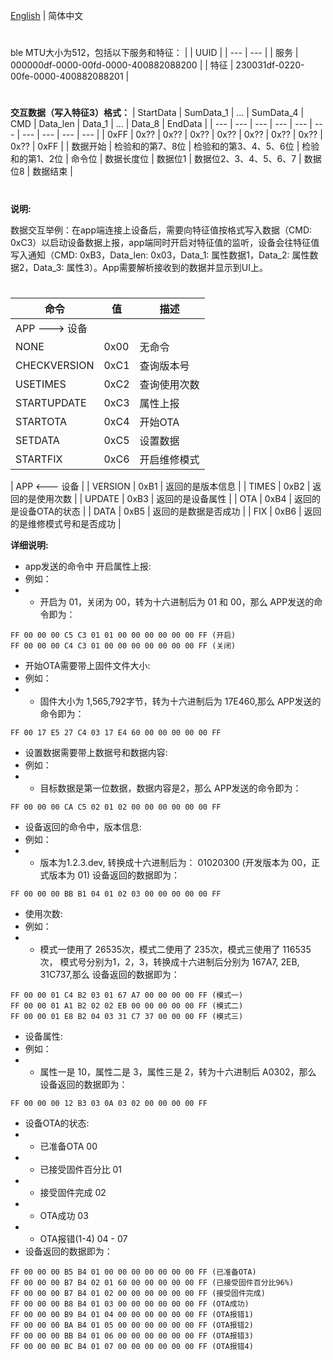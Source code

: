 [English](./README.EN.md) | 简体中文
#
ble MTU大小为512，包括以下服务和特征：
|  | UUID | 
| --- | --- | 
| 服务 | 000000df-0000-00fd-0000-400882088200 |
| 特征 | 230031df-0220-00fe-0000-400882088201 |
#
**交互数据（写入特征3）格式：**
| StartData | SumData_1 | ... | SumData_4 | CMD | Data_len | Data_1 | ... | Data_8 | EndData |
| --- | --- | --- | --- | --- | --- | --- | --- | --- | --- |
| 0xFF | 0x?? | 0x?? | 0x?? | 0x?? | 0x?? | 0x?? | 0x?? | 0x?? | 0xFF |
| 数据开始 | 检验和的第7、8位 | 检验和的第3、4、5、6位 | 检验和的第1、2位 | 命令位 | 数据长度位 | 数据位1 | 数据位2、3、4、5、6、7 | 数据位8 | 数据结束 |

#
**说明:**

 数据交互举例：在app端连接上设备后，需要向特征值按格式写入数据（CMD: 0xC3）以启动设备数据上报，app端同时开启对特征值的监听，设备会往特征值写入通知（CMD: 0xB3，Data_len: 0x03，Data_1: 属性数据1，Data_2: 属性数据2，Data_3: 属性3）。App需要解析接收到的数据并显示到UI上。
#
| 命令 | 值 | 描述 |
| --- | --- | --- |
| APP ---> 设备 |
| NONE | 0x00 | 无命令 |
| CHECKVERSION | 0xC1 | 查询版本号 |
| USETIMES | 0xC2 | 查询使用次数 |
| STARTUPDATE | 0xC3 | 属性上报 |
| STARTOTA | 0xC4 | 开始OTA |
| SETDATA | 0xC5 | 设置数据 |
| STARTFIX | 0xC6 | 开启维修模式 |

| APP <--- 设备 |
| VERSION | 0xB1 | 返回的是版本信息 |
| TIMES | 0xB2 | 返回的是使用次数 |
| UPDATE | 0xB3 | 返回的是设备属性 |
| OTA | 0xB4 | 返回的是设备OTA的状态 |
| DATA | 0xB5 | 返回的是数据是否成功 |
| FIX | 0xB6 | 返回的是维修模式号和是否成功 |

**详细说明:**

- app发送的命令中 开启属性上报:
- 例如： 
- - 开启为 01，关闭为 00，转为十六进制后为 01 和 00，那么
APP发送的命令即为： 
```
FF 00 00 00 C5 C3 01 01 00 00 00 00 00 00 FF (开启)
FF 00 00 00 C4 C3 01 00 00 00 00 00 00 00 FF (关闭)
```

- 开始OTA需要带上固件文件大小:
- 例如：
- - 固件大小为 1,565,792字节，转为十六进制后为 17E460,那么
APP发送的命令即为： 
```
FF 00 17 E5 27 C4 03 17 E4 60 00 00 00 00 00 FF
```

- 设置数据需要带上数据号和数据内容:
- 例如：
- - 目标数据是第一位数据，数据内容是2，那么
APP发送的命令即为： 
```
FF 00 00 00 CA C5 02 01 02 00 00 00 00 00 00 FF
```

- 设备返回的命令中，版本信息:
- 例如：
- - 版本为1.2.3.dev, 转换成十六进制后为： 01020300 (开发版本为 00，正式版本为 01)
设备返回的数据即为：
```
FF 00 00 00 BB B1 04 01 02 03 00 00 00 00 00 FF
```

- 使用次数:
 - 例如：
 - - 模式一使用了 26535次，模式二使用了 235次，模式三使用了 116535次，
模式号分别为1，2，3，转换成十六进制后分别为 167A7, 2EB, 31C737,那么
设备返回的数据即为：
```
FF 00 00 01 C4 B2 03 01 67 A7 00 00 00 00 FF (模式一)
FF 00 00 01 A1 B2 02 02 EB 00 00 00 00 00 FF (模式二)
FF 00 00 01 E8 B2 04 03 31 C7 37 00 00 00 FF (模式三)
```

- 设备属性: 
- 例如：
- - 属性一是 10，属性二是 3，属性三是 2，转为十六进制后 A0302，那么
设备返回的数据即为：
```
FF 00 00 00 12 B3 03 0A 03 02 00 00 00 00 FF
```

- 设备OTA的状态:
- - 已准备OTA	00 
- - 已接受固件百分比	01 
- - 接受固件完成	02
- - OTA成功		03
- - OTA报错(1-4) 04 - 07
- 设备返回的数据即为：
```
FF 00 00 00 B5 B4 01 00 00 00 00 00 00 00 FF (已准备OTA)
FF 00 00 00 B7 B4 02 01 60 00 00 00 00 00 FF (已接受固件百分比96%)
FF 00 00 00 B7 B4 01 02 00 00 00 00 00 00 FF (接受固件完成)
FF 00 00 00 B8 B4 01 03 00 00 00 00 00 00 FF (OTA成功)
FF 00 00 00 B9 B4 01 04 00 00 00 00 00 00 FF (OTA报错1)
FF 00 00 00 BA B4 01 05 00 00 00 00 00 00 FF (OTA报错2)
FF 00 00 00 BB B4 01 06 00 00 00 00 00 00 FF (OTA报错3)
FF 00 00 00 BC B4 01 07 00 00 00 00 00 00 FF (OTA报错4)